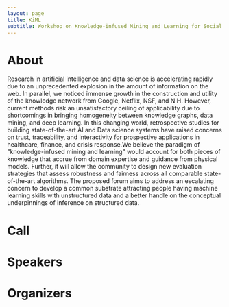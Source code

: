 ```yaml
---
layout: page
title: KiML
subtitle: Workshop on Knowledge-infused Mining and Learning for Social Impact
---
```


# About
Research in artificial intelligence and data science is accelerating rapidly due to an unprecedented explosion in the amount of information on the web. In parallel, we noticed immense growth in the construction and utility of the knowledge network from Google, Netflix, NSF, and NIH. However, current methods risk an unsatisfactory ceiling of applicability due to shortcomings in bringing homogeneity between knowledge graphs, data mining, and deep learning. In this changing world, retrospective studies for building state-of-the-art AI and Data science systems have raised concerns on trust, traceability, and interactivity for prospective applications in healthcare, finance, and crisis response.We believe the paradigm of "knowledge-infused mining and learning"  would account for both pieces of knowledge that accrue from domain expertise and guidance from physical models. Further, it will allow the community to design new evaluation strategies that assess robustness and fairness across all comparable state-of-the-art algorithms. The proposed forum aims to address an escalating concern to develop a common substrate attracting people having machine learning skills with unstructured data and a better handle on the conceptual underpinnings of inference on structured data.

# Call

# Speakers

# Organizers
